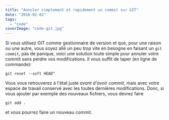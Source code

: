 ```yaml
---
title: "Annuler simplement et rapidement un commit sur GIT"
date: "2016-02-02"
tags:
  - "code"
coverImage: "code-git.jpg"
---
```


Si vous utilisez GIT comme gestionnaire de version et que, pour une raison ou une autre, vous soyez allé un peu trop vite en besogne en faisant un `git commit`, pas de panique, voici une solution toute simple pour annuler votre commit sans perdre vos modifications. Il vous suffit de taper (en ligne de commande):

```
git reset --soft HEAD^
```

Vous vous retrouverez à l'état juste _avant d'avoir commit_, mais avec votre espace de travail conservé avec les toutes dernières modifications. Donc, si vous ajouter par exemple des nouveaux fichiers, vous devrez faire

```
git add .
```

et vous pourrez faire un nouveau commit.
